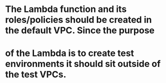 # The Lambda function and its roles/policies should be created in the default VPC. Since the purpose
# of the Lambda is to create test environments it should sit outside of the test VPCs.